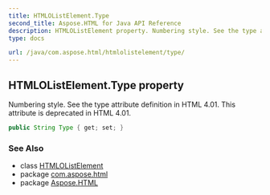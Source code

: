 ```yaml
---
title: HTMLOListElement.Type
second_title: Aspose.HTML for Java API Reference
description: HTMLOListElement property. Numbering style. See the type attribute definition in HTML 4.01. This attribute is deprecated in HTML 4.01
type: docs

url: /java/com.aspose.html/htmlolistelement/type/
---
```

## HTMLOListElement.Type property

Numbering style. See the type attribute definition in HTML 4.01. This attribute is deprecated in HTML 4.01.

```java
public String Type { get; set; }
```

### See Also

* class [HTMLOListElement](../)
* package [com.aspose.html](../../../com.aspose.html/)
* package [Aspose.HTML](../../../)
